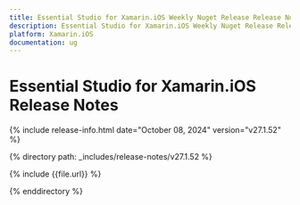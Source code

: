 ```yaml
---
title: Essential Studio for Xamarin.iOS Weekly Nuget Release Release Notes  
description: Essential Studio for Xamarin.iOS Weekly Nuget Release Release Notes  
platform: Xamarin.iOS
documentation: ug
---
```


# Essential Studio for Xamarin.iOS  Release Notes  

{% include release-info.html date="October 08, 2024"  version="v27.1.52" %} 

{% directory path: _includes/release-notes/v27.1.52 %}

{% include {{file.url}} %}

{% enddirectory %}